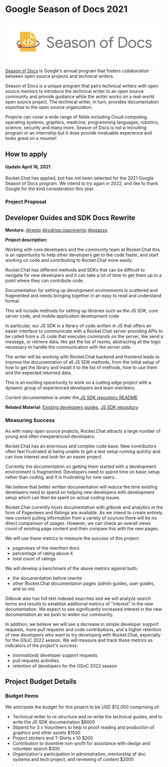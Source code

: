 # Google Season of Docs 2021

[![Google Season of Docs 2019](https://github.com/Sing-Li/bbug/raw/master/images/gsodlogo.png)](https://developers.google.com/season-of-docs/)

[Season of Docs](https://g.co/seasonofdocs) is Google's annual program that fosters collaboration between open source projects and technical writers. 

Season of Docs is a unique program that pairs technical writers with open source mentors to introduce the technical writer to an open source community and provide guidance while the writer works on a real-world open source project. The technical writer, in turn, provides documentation expertise to the open source organization.

Projects can cover a wide range of fields including Cloud computing, operating systems, graphics, medicine, programming languages, robotics, science, security and many more. Season of Docs is not a recruiting program or an internship but it does provide invaluable experience and looks great on a resume!



## How to apply

#### Update April 16, 2021 

Rocket.Chat has applied, but has not been selected for the 2021 Google Season of Docs program.   We intend to try again in 2022, and like to thank Google for the kind consideration this year.

### Project Proposal

## Developer Guides and SDK Docs Rewrite

**Mentors:**   [@reetp](https://open.rocket.chat/direct/reetp) [ @rodrigo.nascimento](https://open.rocket.chat/direct/rodrigo.nascimento)  [@ggazzo](https://open.rocket.chat/direct/guilherme.gazzo)

**Project description:** 

Working with core developers and the community team at Rocket.Chat this is an opportunity to help other developers get to the code faster, and start working on code and contributing to Rocket.Chat more easily.  
  
Rocket.Chat has different methods and SDKs that can be difficult to navigate for new developers and it can take a lot of time to get them up to a point where they can contribute code.  
  
Documentation for setting up development environments is scattered and fragmented and needs bringing together in an easy to read and understand format.  
  
This will include methods for setting up libraries such as the JS SDK, core server code, and mobile application development code 

In particular, our JS SDK is a library of code written in JS that offers an easier interface to communicate with a Rocket.Chat server providing APIs to be called from a JS code that executes commands on the server, like send a message, or retrieve data, like get the list of rooms, abstracting all the logic necessary to handle the communication with the server side.   
  
The writer  will be working with Rocket.Chat backend and frontend leads to improve the documentation of all JS SDK methods, from the initial setup of how to get the library and install it to the list of methods, how to use them and the expected returned data.   
  
This is an exciting opportunity to work on a cutting edge project with a dynamic group of experienced developers and team members.  
  
Current documentation is under the[ JS SDK repository README](https://github.com/RocketChat/Rocket.Chat.js.SDK)

**Related Material**:  [Existing developers guides](https://docs.rocket.chat/guides/developer),  [JS SDK repository](https://github.com/RocketChat/Rocket.Chat.js.SDK)  

### Measuring Success

As with many open source projects, Rocket.Chat attracts a large number of young and often inexperienced developers.

Rocket.Chat has an enormous and complex code base. New contributors often feel frustrated at being unable to get a test setup running quickly and can lose interest and look for an easier project.

Currently the documentation on getting them started with a development environment is fragmented. Developers need to spend time on basic setup rather than coding, and it is frustrating for new users..

We believe that better written documentation will reduce the time existing developers need to spend on helping new developers with development setup which can then be spent on actual coding issues.     
  
Rocket.Chat currently hosts documentation with gitbook and analytics in the form of Pageviews and Ratings are available. As we intend to create entirely new content pulling information from a variety of sources there will be no direct comparison of usages. However, we can check an overall views count of existing page content and then compare this with the new pages.  
  
We will use these metrics to measure the success of this project:

* pageviews of the rewritten docs
* percentage of rating above 4
* total count of ratings

We will develop a benchmark of the above metrics against both:

* the documentation before rewrite
* other Rocket.Chat documentation pages \(admin guides, user guides, and so on\)

Gitbook also has full text indexed searches and we will analyze search terms and results to establish additional metrics of "interest" in the new documentation. We expect to see significantly increased interest in the new documentation as we push to widen our community.

In addition, we believe we will see a decrease in simple developer support requests, more pull requests and code contributions, and a higher retention of new developers who want to try developing with Rocket.Chat, especially for the GSoC 2022 season.  We will measure and track these metrics as indicators of the project's success:

* \(normalized\) developer support requests
* pull requests activities
* retention of developers for the GSoC 2022 season

## Project Budget Details

### Budget Items 

We anticipate the budget for this project to be USD $12,000 comprising of:

* Technical writer to re-structure and re-write the technical guides,  and to write the JS SDK documentation     $8000
* Stipend for 3 x Volunteers to help in proof reading and production of graphics and other assets  $1500
*  Project stickers and T-Shirts x 10      $200
*  Contribution to downline non-profit for assistance with design and volunteer search    $300
*  Organization's participation in administration, mentorship of doc systems and tech project, and reviewing of content      $2000





